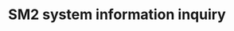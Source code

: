 ---
tag: m2000
codes:
- M2000
title: SM2 system information inquiry
long: Query coordinate system information, system error code, set debugging level.
parameters:
- tag: S
  optional: true
  description: control code
  values:
  - tag: 0
    description: Query coordinate system information.
  - tag: 1
    description: L[0 - 6], set PC log level.
  - tag: 2
    description: L[0 - 6], set HMI log level.
  - tag: 3
    description: Get system exception code.
  - tag: 4
    description: Clear system exception codes
examples:
- pre: Query coordinate system information.
  code: M2000 or M2000 S0
- pre: Get system exception code.
  code: M2000 S3
---